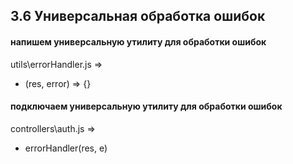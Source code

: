 ## 3.6 Универсальная обработка ошибок

#### напишем универсальную утилиту для обработки ошибок

utils\errorHandler.js =>

- (res, error) => {}

#### подключаем универсальную утилиту для обработки ошибок

controllers\auth.js =>

- errorHandler(res, e)



